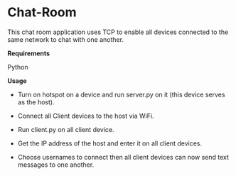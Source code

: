 # Chat-Room

This chat room application uses TCP to enable all devices connected to the same network to chat with one another.

**Requirements**

Python

**Usage**

- Turn on hotspot on a device and run server.py on it (this device serves as the host).

- Connect all Client devices to the host via WiFi.

- Run client.py on all client device.

- Get the IP address of the host and enter it on all client devices.

- Choose usernames to connect then all client devices can now send text messages to one another.